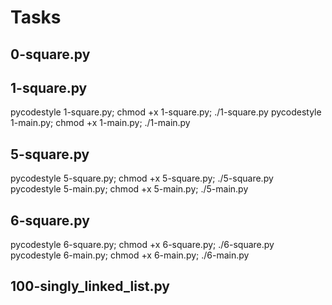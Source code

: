 #

# Tasks
## 0-square.py

## 1-square.py
pycodestyle 1-square.py; chmod +x 1-square.py; ./1-square.py
pycodestyle 1-main.py; chmod +x 1-main.py; ./1-main.py

##

##

##

## 5-square.py
pycodestyle 5-square.py; chmod +x 5-square.py; ./5-square.py
pycodestyle 5-main.py; chmod +x 5-main.py; ./5-main.py

##  6-square.py
pycodestyle 6-square.py; chmod +x 6-square.py; ./6-square.py
pycodestyle 6-main.py; chmod +x 6-main.py; ./6-main.py

## 100-singly_linked_list.py

